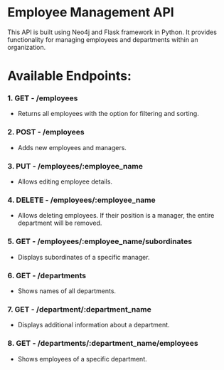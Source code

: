 # Employee Management API

This API is built using Neo4j and Flask framework in Python. It provides functionality for managing employees and departments within an organization.

# Available Endpoints:

### 1. **GET - /employees**
   - Returns all employees with the option for filtering and sorting.

### 2. **POST - /employees**
   - Adds new employees and managers.

### 3. **PUT - /employees/:employee_name**
   - Allows editing employee details.

### 4. **DELETE - /employees/:employee_name**
   - Allows deleting employees. If their position is a manager, the entire department will be removed.

### 5. **GET - /employees/:employee_name/subordinates**
   - Displays subordinates of a specific manager.

### 6. **GET - /departments**
   - Shows names of all departments.

### 7. **GET - /department/:department_name**
   - Displays additional information about a department.

### 8. **GET - /departments/:department_name/employees**
   - Shows employees of a specific department.

